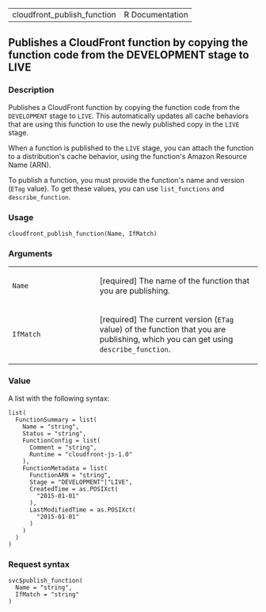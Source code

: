 <table style="width: 100%;">
<tbody>
<tr class="odd">
<td>cloudfront_publish_function</td>
<td style="text-align: right;">R Documentation</td>
</tr>
</tbody>
</table>

## Publishes a CloudFront function by copying the function code from the DEVELOPMENT stage to LIVE

### Description

Publishes a CloudFront function by copying the function code from the
`DEVELOPMENT` stage to `LIVE`. This automatically updates all cache
behaviors that are using this function to use the newly published copy
in the `LIVE` stage.

When a function is published to the `LIVE` stage, you can attach the
function to a distribution's cache behavior, using the function's Amazon
Resource Name (ARN).

To publish a function, you must provide the function's name and version
(`ETag` value). To get these values, you can use `list_functions` and
`describe_function`.

### Usage

    cloudfront_publish_function(Name, IfMatch)

### Arguments

<table>
<colgroup>
<col style="width: 35%" />
<col style="width: 65%" />
</colgroup>
<tbody>
<tr class="odd">
<td><code id="cloudfront_publish_function_:_Name">Name</code></td>
<td><p>[required] The name of the function that you are
publishing.</p></td>
</tr>
<tr class="even">
<td><code id="cloudfront_publish_function_:_IfMatch">IfMatch</code></td>
<td><p>[required] The current version (<code>ETag</code> value) of the
function that you are publishing, which you can get using
<code>describe_function</code>.</p></td>
</tr>
</tbody>
</table>

### Value

A list with the following syntax:

    list(
      FunctionSummary = list(
        Name = "string",
        Status = "string",
        FunctionConfig = list(
          Comment = "string",
          Runtime = "cloudfront-js-1.0"
        ),
        FunctionMetadata = list(
          FunctionARN = "string",
          Stage = "DEVELOPMENT"|"LIVE",
          CreatedTime = as.POSIXct(
            "2015-01-01"
          ),
          LastModifiedTime = as.POSIXct(
            "2015-01-01"
          )
        )
      )
    )

### Request syntax

    svc$publish_function(
      Name = "string",
      IfMatch = "string"
    )
